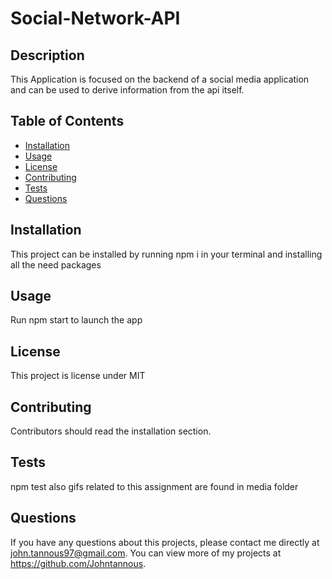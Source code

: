 # Social-Network-API
## Description 

This Application  is focused on the backend of a social media application and can be used to derive information from the api itself.

## Table of Contents

* [Installation](#installation)
* [Usage](#usage)
* [License](#license)
* [Contributing](#contributing)
* [Tests](#tests)
* [Questions](#questions)
    
## Installation 

This project can be installed by running npm i in your terminal and installing all the need packages

## Usage 

Run npm start to launch the app 


## License 

This project is license under MIT

## Contributing 

Contributors should read the installation section.

## Tests

npm test
also gifs related to this assignment are found in media folder


## Questions

If you have any questions about this projects, please contact me directly at john.tannous97@gmail.com. 
You can view more of my projects at https://github.com/Johntannous.